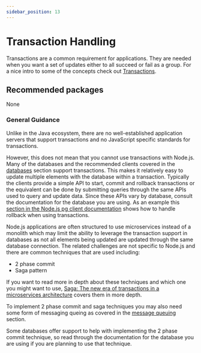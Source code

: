 ```yaml
---
sidebar_position: 13
---
```


# Transaction Handling

Transactions are a common requirement for applications. They
are needed when you want a set of updates either to all
succeed or fail as a group. For a nice intro to some of
the concepts check out
[Transactions](https://cs.uwaterloo.ca/~tozsu/courses/CS338/lectures/15.%20Transactions.pdf).


## Recommended packages

None

### General Guidance

Unlike in the Java ecosystem, there are no well-established application
servers that support transactions and no JavaScript specific standards
for transactions.

However, this does not mean that you cannot use transactions with
Node.js. Many of the databases and the recommended clients covered
in the [databases](./databases.md) section support transactions.
This makes it relatively easy to update multiple elements
with the database within a transaction. Typically
the clients provide a simple API to start, commit and rollback
transactions or the equivalent can be done by submitting queries
through the same APIs used to query and update data. Since
these APIs vary by database, consult the documentation for the
database you are using. As an example this 
[section in the Node.js pg client documentation](https://node-postgres.com/features/transactions)
shows how to handle rollback when using transactions.

Node.js applications are often structured to use microservices
instead of a monolith which may limit the ability to leverage
the transaction support in databases as not all elements
being updated are updated through the same database
connection. The related challenges are not specific to
Node.js and there are common techniques that are used
including:
  * 2 phase commit
  * Saga pattern

If you want to read more in depth about these techniques
and which one you might want to use, 
[Saga: The new era of transactions in a microservices architecture](https://www.redhat.com/files/summit/session-assets/2019/T42224.pdf)
covers them in more depth.

To implement 2 phase commit and saga techniques you may also
need some form of messaging queing as covered
in the [message queuing](message-queuing.md) section.

Some databases offer support to help with implementing
the 2 phase commit technique, so read through the documentation for the
database you are using if you are planning to use that technique.
